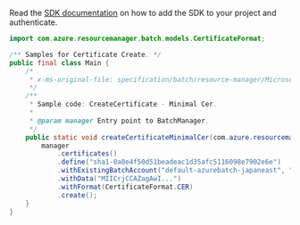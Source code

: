 Read the [SDK documentation](https://github.com/Azure/azure-sdk-for-java/blob/azure-resourcemanager-batch_1.0.0/sdk/batch/azure-resourcemanager-batch/README.md) on how to add the SDK to your project and authenticate.

```java
import com.azure.resourcemanager.batch.models.CertificateFormat;

/** Samples for Certificate Create. */
public final class Main {
    /*
     * x-ms-original-file: specification/batch/resource-manager/Microsoft.Batch/stable/2022-01-01/examples/CertificateCreate_MinimalCer.json
     */
    /**
     * Sample code: CreateCertificate - Minimal Cer.
     *
     * @param manager Entry point to BatchManager.
     */
    public static void createCertificateMinimalCer(com.azure.resourcemanager.batch.BatchManager manager) {
        manager
            .certificates()
            .define("sha1-0a0e4f50d51beadeac1d35afc5116098e7902e6e")
            .withExistingBatchAccount("default-azurebatch-japaneast", "sampleacct")
            .withData("MIICrjCCAZagAwI...")
            .withFormat(CertificateFormat.CER)
            .create();
    }
}
```

